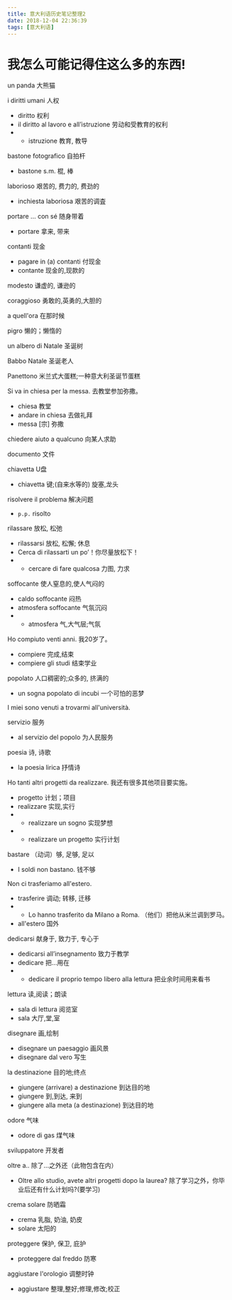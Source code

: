 ```yaml
---
title: 意大利语历史笔记整理2
date: 2018-12-04 22:36:39
tags: [意大利语]
---
```


# 我怎么可能记得住这么多的东西!

un panda 大熊猫

i diritti umani 人权

+ diritto 权利
+ il diritto al lavoro e all’istruzione 劳动和受教育的权利
+ + istruzione 教育, 教导

bastone fotografico 自拍杆

+ bastone s.m. 棍, 棒

laborioso 艰苦的, 费力的, 费劲的

+ inchiesta laboriosa 艰苦的调査

portare ... con sé 随身带着

+ portare 拿来, 带来

<!-- more -->

contanti 现金

+ pagare in (a) contanti 付现金
+ contante 现金的,现款的

modesto 谦虚的, 谦逊的

coraggioso 勇敢的,英勇的,大胆的

a quell'ora 在那时候

pigro 懒的；懒惰的

un albero di Natale 圣诞树

Babbo Natale 圣诞老人

Panettono 米兰式大蛋糕;一种意大利圣诞节蛋糕

Si va in chiesa per la messa. 去教堂参加弥撒。

+ chiesa 教堂
+ andare in chiesa 去做礼拜
+ messa  [宗] 弥撒

chiedere aiuto a qualcuno 向某人求助

documento 文件

chiavetta U盘

+ chiavetta  键;(自来水等的) 旋塞,龙头

risolvere il problema 解决问题

+ `p.p.` risolto

rilassare 放松, 松弛

+ rilassarsi 放松, 松懈; 休息
+ Cerca di rilassarti un po’！你尽量放松下！
+ + cercare di fare qualcosa 力图, 力求

soffocante 使人窒息的,使人气闷的

+ caldo soffocante 闷热
+ atmosfera soffocante 气氛沉闷
+ + atmosfera 气,大气层;气氛

Ho compiuto venti anni. 我20岁了。

+ compiere 完成,结束
+ compiere gli studi 结束学业

popolato 人口稠密的;众多的, 挤满的

+ un sogna popolato di incubi 一个可怕的恶梦

I miei sono venuti a trovarmi all'università. 

servizio 服务

+ al servizio del popolo 为人民服务

poesia 诗, 诗歌

+ la poesia lirica 抒情诗

Ho tanti altri progetti da realizzare. 我还有很多其他项目要实施。

+ progetto 计划；项目
+ realizzare 实现,实行
+ + realizzare un sogno 实现梦想
+ + realizzare un progetto 实行计划

bastare  （动词）够, 足够, 足以

+ I soldi non bastano. 钱不够

Non ci trasferiamo all'estero.

+ trasferire 调动; 转移, 迁移
+ + Lo hanno trasferito da Milano a Roma. （他们）把他从米兰调到罗马。
+ all'estero 国外

dedicarsi 献身于, 致力于, 专心于

+ dedicarsi all’insegnamento 致力于教学
+ dedicare 把…用在
+ + dedicare il proprio tempo libero alla lettura 把业余时间用来看书

lettura 读,阅读；朗读

+ sala di lettura 阅览室
+ sala 大厅,堂,室

disegnare 画,绘制

+ disegnare un paesaggio 画风景
+ disegnare dal vero 写生

la destinazione 目的地;终点

+ giungere (arrivare) a destinazione 到达目的地
+ giungere 到,到达, 来到
+ giungere alla meta (a destinazione) 到达目的地

odore 气味

+ odore di gas 煤气味


sviluppatore 开发者

oltre a.. 除了...之外还（此物包含在内）

+ Oltre allo studio, avete altri progetti dopo la laurea? 除了学习之外，你毕业后还有什么计划吗?(要学习)

crema solare 防晒霜

+ crema 乳脂, 奶油, 奶皮
+ solare 太阳的

proteggere 保护, 保卫, 庇护

+ proteggere dal freddo 防寒

aggiustare l'orologio 调整时钟

+ aggiustare 整理,整好;修理,修改;校正